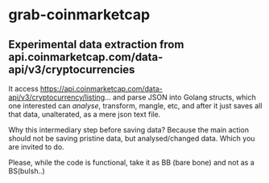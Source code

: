# grab-coinmarketcap
## Experimental data extraction from api.coinmarketcap.com/data-api/v3/cryptocurrencies

It access https://api.coinmarketcap.com/data-api/v3/cryptocurrency/listing... and parse JSON into Golang structs, which one interested can *analyse*, transform, mangle, etc, and after it just saves all that data, unalterated, as a mere json text file.

Why this intermediary step before saving data? Because the main action should not be saving pristine data, but analysed/changed data. Which you are invited to do.

Please, while the code is functional, take it as BB (bare bone) and not as a BS(bulsh..) 
